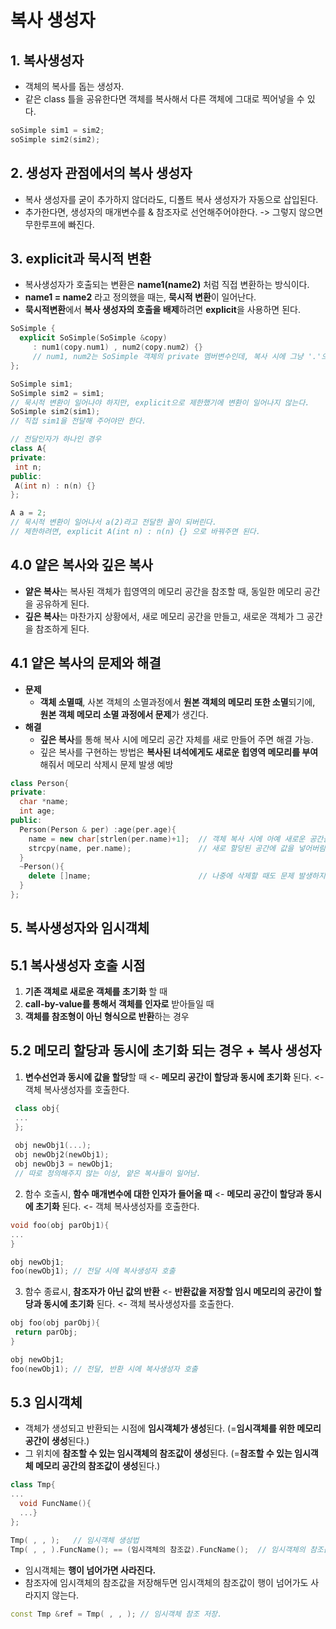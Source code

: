 # 복사 생성자

## 1. 복사생성자
 - 객체의 복사를 돕는 생성자.
 - 같은 class 틀을 공유한다면 객체를 복사해서 다른 객체에 그대로 찍어넣을 수 있다.
```cpp
soSimple sim1 = sim2;
soSimple sim2(sim2);
```

## 2. 생성자 관점에서의 복사 생성자
 - 복사 생성자를 굳이 추가하지 않더라도, 디폴트 복사 생성자가 자동으로 삽입된다.
 - 추가한다면, 생성자의 매개변수를 & 참조자로 선언해주어야한다. -> 그렇지 않으면 무한루프에 빠진다.
 
## 3. explicit과 묵시적 변환
 - 복사생성자가 호출되는 변환은 **name1(name2)** 처럼 직접 변환하는 방식이다.
 - **name1 = name2** 라고 정의했을 때는, **묵시적 변환**이 일어난다.
 - **묵시적변환**에서 **복사 생성자의 호출을 배제**하려면 **explicit**을 사용하면 된다.
```cpp
SoSimple {
  explicit SoSimple(SoSimple &copy)
     : num1(copy.num1) , num2(copy.num2) {} 
     // num1, num2는 SoSimple 객체의 private 멤버변수인데, 복사 시에 그냥 '.'으로 접근할 수 있는 것 같다!
};

SoSimple sim1;
SoSimple sim2 = sim1;
// 묵시적 변환이 일어나야 하지만, explicit으로 제한했기에 변환이 일어나지 않는다.
SoSimple sim2(sim1);
// 직접 sim1을 전달해 주어야만 한다.

// 전달인자가 하나인 경우
class A{
private:
 int n;
public:
 A(int n) : n(n) {}
};

A a = 2;
// 묵시적 변환이 일어나서 a(2)라고 전달한 꼴이 되버린다.
// 제한하려면, explicit A(int n) : n(n) {} 으로 바꿔주면 된다.
```
## 4.0 얕은 복사와 깊은 복사
 - **얕은 복사**는 복사된 객체가 힙영역의 메모리 공간을 참조할 때, 동일한 메모리 공간을 공유하게 된다.
 - **깊은 복사**는 마찬가지 상황에서, 새로 메모리 공간을 만들고, 새로운 객체가 그 공간을 참조하게 된다.
 
## 4.1 얕은 복사의 문제와 해결
 - **문제**
   - **객체 소멸때**, 사본 객체의 소멸과정에서 **원본 객체의 메모리 또한 소멸**되기에, **원본 객체 메모리 소멸 과정에서 문제**가 생긴다.
 - **해결**
   - **깊은 복사**를 통해 복사 시에 메모리 공간 자체를 새로 만들어 주면 해결 가능.
   - 깊은 복사를 구현하는 방법은 **복사된 녀석에게도 새로운 힙영역 메모리를 부여**해줘서 메모리 삭제시 문제 발생 예방
```cpp
class Person{
private:
  char *name;
  int age;
public:
  Person(Person & per) :age(per.age){
    name = new char[strlen(per.name)+1];  // 객체 복사 시에 아예 새로운 공간을 할당해 버리는 것.
    strcpy(name, per.name);               // 새로 할당된 공간에 값을 넣어버림.
  }
  ~Person(){
    delete []name;                        // 나중에 삭제할 때도 문제 발생하지 않음.
  }
};
```

## 5. 복사생성자와 임시객체

## 5.1 복사생성자 호출 시점
 1. **기존 객체로 새로운 객체를 초기화** 할 때
 2. **call-by-value를 통해서 객체를 인자로** 받아들일 때
 3. **객체를 참조형이 아닌 형식으로 반환**하는 경우
 
## 5.2 메모리 할당과 동시에 초기화 되는 경우 + 복사 생성자
 1. **변수선언과 동시에 값을 할당**할 때 <- **메모리 공간이 할당과 동시에 초기화** 된다. <- 객체 복사생성자를 호출한다.
```cpp
 class obj{
 ...
 };
 
 obj newObj1(...);
 obj newObj2(newObj1);
 obj newObj3 = newObj1;
 // 따로 정의해주지 않는 이상, 얕은 복사들이 일어남.
```
 2. 함수 호출시, **함수 매개변수에 대한 인자가 들어올 때** <- **메모리 공간이 할당과 동시에 초기화** 된다. <- 객체 복사생성자를 호출한다.
```cpp
void foo(obj parObj1){
...
}

obj newObj1;
foo(newObj1); // 전달 시에 복사생성자 호출
```
 3. 함수 종료시, **참조자가 아닌 값의 반환** <- **반환값을 저장할 임시 메모리의 공간이 할당과 동시에 초기화** 된다. <- 객체 복사생성자를 호출한다. 
```cpp
obj foo(obj parObj){
 return parObj;
}

obj newObj1;
foo(newObj1); // 전달, 반환 시에 복사생성자 호출
```

## 5.3 임시객체
 - 객체가 생성되고 반환되는 시점에 **임시객체가 생성**된다. (=**임시객체를 위한 메모리 공간이 생성**된다.)
 - 그 위치에 **참조할 수 있는 임시객체의 참조값이 생성**된다. (=**참조할 수 있는 임시객체 메모리 공간의 참조값이 생성**된다.)
```cpp
class Tmp{
...
  void FuncName(){
  ...}
};

Tmp( , , );   // 임시객체 생성법
Tmp( , , ).FuncName(); == (임시객체의 참조값).FuncName();  // 임시객체의 참조값 이용
```
 - 임시객체는 **행이 넘어가면 사라진다.**
 - 참조자에 임시객체의 참조값을 저장해두면 임시객체의 참조값이 행이 넘어가도 사라지지 않는다.
```cpp
const Tmp &ref = Tmp( , , ); // 임시객체 참조 저장.
```





